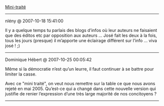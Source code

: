 [Mini-traité](../../../2007/10/mini-traite.md)

---
nlény @ 2007-10-18 15:41:00

Il y a quelque temps tu parlais des blogs d’infos où leur auteurs ne faisaient que des éditos etc par opposition aux auteurs ... José fait les deux à la fois, tous les jours (presque) il m’apporte une éclairage différent sur l’info ... viva josé ! ;)

---

Dominique Hébert @ 2007-10-25 00:05:42

Même si la démocratie n’est qu’un leurre, il faut continuer à se battre pour limiter la casse.

Avec ce "mini traité", on veut nous remettre sur la table ce que nous avons rejeté en mai 2005. Qu’est-ce qui a changé dans cette nouvelle version qui justifie de renier l’expression d’une très large majorité de nos concitoyens ?

---

